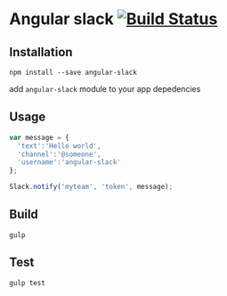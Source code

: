 # Angular slack [![Build Status](https://travis-ci.org/polem/angular-slack.svg?branch=master)](https://travis-ci.org/polem/angular-slack)

## Installation

`npm install --save angular-slack`

add `angular-slack` module to your app depedencies

## Usage

```js
var message = {
  'text':'Hello world',
  'channel':'@someone',
  'username':'angular-slack'
};

Slack.notify('myteam', 'token', message);
```

## Build

`gulp`

## Test

`gulp test`


